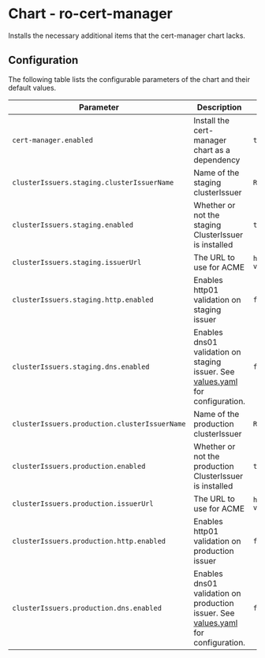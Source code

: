 # Chart - ro-cert-manager

Installs the necessary additional items that the cert-manager chart lacks.

## Configuration

The following table lists the configurable parameters of the chart and their default values.

| Parameter | Description | Default | Required |
| --------- | ----------- | ------- | -------- |
| `cert-manager.enabled` | Install the cert-manager chart as a dependency | `true` | yes |
| `clusterIssuers.staging.clusterIssuerName` | Name of the staging clusterIssuer | `Release.Name-staging-self-signed` | no |
| `clusterIssuers.staging.enabled` | Whether or not the staging ClusterIssuer is installed | `true` | yes |
| `clusterIssuers.staging.issuerUrl` | The URL to use for ACME | `https://acme-staging-v02.api.letsencrypt.org/directory` | no |
| `clusterIssuers.staging.http.enabled` | Enables http01 validation on staging issuer | `false` | yes |
| `clusterIssuers.staging.dns.enabled` | Enables dns01 validation on staging issuer. See [values.yaml](values.yaml) for configuration. | `false` | yes |
| `clusterIssuers.production.clusterIssuerName` | Name of the production clusterIssuer | `Release.Name-production-valid` | no |
| `clusterIssuers.production.enabled` | Whether or not the production ClusterIssuer is installed | `true` | yes |
| `clusterIssuers.production.issuerUrl` | The URL to use for ACME | `https://acme-v02.api.letsencrypt.org/directory` | no |
| `clusterIssuers.production.http.enabled` | Enables http01 validation on production issuer | `false` | yes |
| `clusterIssuers.production.dns.enabled` | Enables dns01 validation on production issuer. See [values.yaml](values.yaml) for configuration. | `false` | yes |


